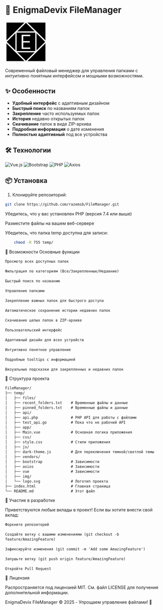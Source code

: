 # 📁 EnigmaDevix FileManager

![Logo](./temp/img/logo.svg)

Современный файловый менеджер для управления папками с интуитивно понятным интерфейсом и мощными возможностями.

## ✨ Особенности

- **Удобный интерфейс** с адаптивным дизайном
- **Быстрый поиск** по названиям папок
- **Закрепление** часто используемых папок
- **История** недавно открытых папок
- **Скачивание** папок в виде ZIP-архива
- **Подробная информация** о дате изменения
- **Полностью адаптивный** под все устройства

## 🛠 Технологии

![Vue.js](https://img.shields.io/badge/Vue.js-35495E?style=for-the-badge&logo=vuedotjs&logoColor=4FC08D)
![Bootstrap](https://img.shields.io/badge/Bootstrap-563D7C?style=for-the-badge&logo=bootstrap&logoColor=white)
![PHP](https://img.shields.io/badge/PHP-777BB4?style=for-the-badge&logo=php&logoColor=white)
![Axios](https://img.shields.io/badge/Axios-5A29E4?style=for-the-badge&logo=axios&logoColor=white)

## 📦 Установка

1. Клонируйте репозиторий:
```bash
git clone https://github.com/razemsb/FileManager.git
```
Убедитесь, что у вас установлен PHP (версия 7.4 или выше)

Разместите файлы на вашем веб-сервере

Убедитесь, что папка temp доступна для записи:

```bash
    chmod -R 755 temp/
```

🚀 Возможности
Основные функции

    Просмотр всех доступных папок

    Фильтрация по категориям (Все/Закрепленные/Недавние)

    Быстрый поиск по названию

    Управление папками

    Закрепление важных папок для быстрого доступа

    Автоматическое сохранение истории недавних папок

    Скачивание целых папок в ZIP-архиве

    Пользовательский интерфейс

    Адаптивный дизайн для всех устройств

    Интуитивно понятное управление

    Подробные tooltips с информацией

    Визуальные подсказки для закрепленных и недавних папок

📄 Структура проекта
```
FileManager/
├── temp/
│   ├── files/
│   ├── recent_folders.txt    # Временные файлы и данные
│   ├── pinned_folders.txt    # Временные файлы и данные
│   ├── api/   
│   ├── api.php               # PHP API для работы с файлами
│   ├── test_api.go           # Пока что не рабочий API         
│   ├── app/
│   ├── Main.vue              # Основная логика приложения
│   ├── css/
│   ├── style.css             # Стили приложения
│   ├── js/                   
│   ├── dark-theme.js         # Для переключения темной/светлой темы
│   ├── vendors/
│   ├── bootstrap             # Зависимости
│   ├── axios                 # Зависимости
│   ├── vue                   # Зависимости
│   ├── img/                
│   └── logo.svg              # Логотип проекта
├── index.html                # Главная страница
└── README.md                 # Этот файл
```

🤝 Участие в разработке

Приветствуются любые вклады в проект! Если вы хотите внести свой вклад:

    Форкните репозиторий

    Создайте ветку с вашими изменениями (git checkout -b feature/AmazingFeature)

    Зафиксируйте изменения (git commit -m 'Add some AmazingFeature')

    Запушьте ветку (git push origin feature/AmazingFeature)

    Откройте Pull Request

📜 Лицензия

Распространяется под лицензией MIT. См. файл LICENSE для получения дополнительной информации.

EnigmaDevix FileManager © 2025 - Упрощаем управление файлами! 🚀
